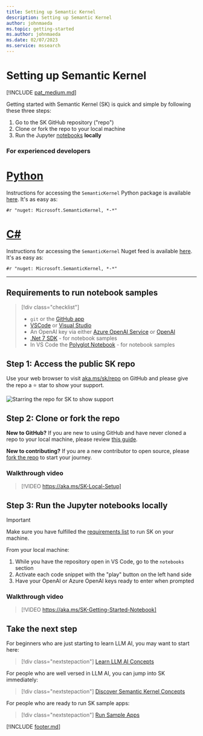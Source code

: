 ```yaml
---
title: Setting up Semantic Kernel
description: Setting up Semantic Kernel
author: johnmaeda
ms.topic: getting-started
ms.author: johnmaeda
ms.date: 02/07/2023
ms.service: mssearch
---
```

# Setting up Semantic Kernel

[!INCLUDE [pat_medium.md](includes/pat_medium.md)]

Getting started with Semantic Kernel (SK) is quick and simple by following these three steps:

1. Go to the SK GitHub repository ("repo")
2. Clone or fork the repo to your local machine
3. Run the Jupyter [notebooks](https://aka.ms/skjupyter) **locally**

### For experienced developers


# [Python](#tab/python)

Instructions for accessing the `SemanticKernel` Python package is available [here](https://aka.ms/sk/pypi). It's as easy as:

```Nuget
#r "nuget: Microsoft.SemanticKernel, *-*"
```

# [C#](#tab/Csharp)

Instructions for accessing the `SemanticKernel` Nuget feed is available [here](https://aka.ms/sk/nuget). It's as easy as:

```Nuget
#r "nuget: Microsoft.SemanticKernel, *-*"
```

---

## Requirements to run notebook samples

> [!div class="checklist"]
> * `git` or the [GitHub app](https://desktop.github.com/) 
> * [VSCode](https://code.visualstudio.com/Download) or [Visual Studio](https://visualstudio.microsoft.com/downloads/) 
> * An OpenAI key via either [Azure OpenAI Service](/azure/cognitive-services/openai/quickstart?pivots=programming-language-studio) or [OpenAI](https://openai.com/api/)
> * [.Net 7 SDK](https://dotnet.microsoft.com/download) - for notebook samples
> * In VS Code the [Polyglot Notebook](https://marketplace.visualstudio.com/items?itemName=ms-dotnettools.dotnet-interactive-vscode) - for notebook samples

## Step 1: Access the public SK repo

Use your web browser to visit [aka.ms/sk/repo](https://aka.ms/sk/repo) on GitHub and please give the repo a ⭐️ star to show your support.

![Starring the repo for SK to show support](/semantic-kernel/media/pleasestarrepo.png)

## Step 2: Clone or fork the repo

**New to GitHub?** If you are new to using GitHub and have never cloned a repo to your local machine, please review [this guide](https://docs.github.com/repositories/creating-and-managing-repositories/cloning-a-repository).

**New to contributing?** If you are a new contributor to open source, please [fork the repo](https://docs.github.com/en/get-started/quickstart/contributing-to-projects) to start your journey.

### Walkthrough video

> [!VIDEO https://aka.ms/SK-Local-Setup]

## Step 3: Run the Jupyter notebooks locally

> [!IMPORTANT]
> Make sure you have fulfilled the [requirements list](/semantic-kernel/get-started#requirements-to-run-notebook-samples) to run SK on your machine.

From your local machine:

1. While you have the repository open in VS Code, go to the `notebooks` section
2. Activate each code snippet with the "play" button on the left hand side
3. Have your OpenAI or Azure OpenAI keys ready to enter when prompted

### Walkthrough video

> [!VIDEO https://aka.ms/SK-Getting-Started-Notebook] 

## Take the next step

For beginners who are just starting to learn LLM AI, you may want to start here:

> [!div class="nextstepaction"]
> [Learn LLM AI Concepts](/semantic-kernel/concepts-ai)

For people who are well versed in LLM AI, you can jump into SK immediately:

> [!div class="nextstepaction"]
> [Discover Semantic Kernel Concepts](/semantic-kernel/concepts-sk)

For people who are ready to run SK sample apps:

> [!div class="nextstepaction"]
> [Run Sample Apps](/semantic-kernel/samples)

[!INCLUDE [footer.md](includes/footer.md)]
